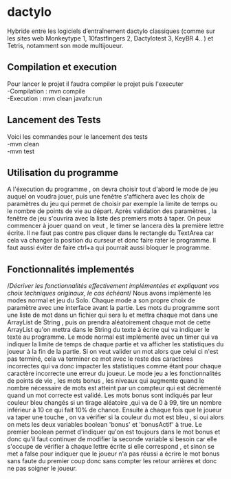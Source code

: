 # dactylo

Hybride entre les logiciels d’entraînement dactylo classiques (comme sur les
sites web Monkeytype 1, 10fastfingers 2, Dactylotest 3, KeyBR 4.. ) et Tetris, 
notamment son mode multijoueur.
## Compilation et execution
Pour lancer le projet il faudra compiler le projet puis l'executer  
-Compilation : mvn compile  
-Execution : mvn clean javafx:run  
## Lancement des Tests
Voici les commandes pour le lancement des tests  
-mvn clean  
-mvn test
## Utilisation du programme
A l'éxecution du programme , on devra choisir tout d'abord le mode de jeu
auquel on voudra jouer, puis une fenêtre s'affichera avec les choix de paramètres
du jeu qui permet de choisir par exemple la limite de temps ou le nombre de
points de vie au départ. Après validation des paramètres , la fenêtre de jeu
s'ouvrira avec la liste des premiers mots à taper. On peux commencer à jouer quand 
on veut , le timer se lancera dès la première lettre écrite. Il ne faut pas contre
pas cliquer dans le rectangle du TextArea car cela va changer la position du curseur
et donc faire rater le programme. Il faut aussi éviter de faire ctrl+a qui pourrait 
aussi bloquer le programme.
## Fonctionnalités implementés
/*Décriver les fonctionnalités effectivement implémentées et
expliquant vos choix techniques originaux, le cas échéant*/
Nous avons implémenté les modes normal et jeu du Solo. Chaque mode a son propre choix
de paramètre avec une interface avant la partie. 
Les mots du programme sont une liste de mot dans un fichier qui sera lu et mettra chaque
mot dans une ArrayList de String , puis on prendra aléatoirement chaque mot de cette 
ArrayList qu'on mettra dans le String du texte à écrire qui va indiquer le texte au 
programme.
Le mode normal est implémenté avec un timer qui va indiquer la limite de temps de chaque
partie et va afficher les statistiques du joueur à la fin de la partie.
Si on veut valider un mot alors que celui ci n'est pas terminé, cela va terminer ce mot
avec le reste des caractères incorrectes qui va donc impacter les statistiques comme étant
pour chaque caractère incorrecte une erreur du joueur. 
Le mode jeu a les fonctionnalités de points de vie , les mots bonus , les niveaux qui
augmente quand le nombre nécessaire de mots est atteint par un compteur qui est décrémenté 
quand un mot correcte est validé.
Les mots bonus sont indiqués par leur couleur bleu changés si un tirage aléatoire ,qui va 
de 0 à 99, tire un nombre inférieur à 10 ce qui fait 10% de chance. Ensuite à chaque fois que
le joueur va taper une touche , on va vérifier si la couleur du mot est bleu , si oui alors on
mets les deux variables boolean 'bonus' et 'bonusActif' à true. Le premier boolean permet 
d'indiquer qu'on est toujours dans le mot bonus et donc qu'il faut continuer de modifier la 
seconde variable si besoin car elle s'occupe de vérifier à chaque lettre écrite si elle 
correspond , et sinon se met a false pour indiquer que le joueur n'a pas réussi a écrire le
mot bonus sans faute du premier coup donc sans compter les retour arrières et donc ne pas 
soigner le joueur. 